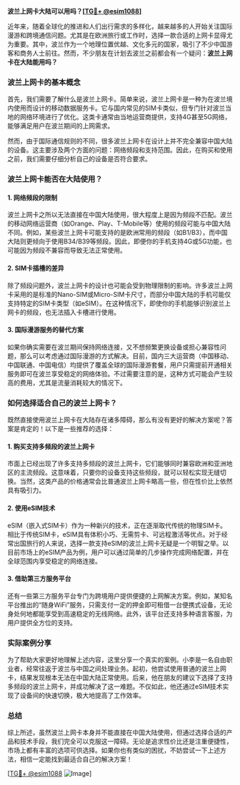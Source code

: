 **波兰上网卡大陆可以用吗？[[TG💪+ @esim1088](https://t.me/s/esim1088)]**

近年来，随着全球化的推进和人们出行需求的多样化，越来越多的人开始关注国际漫游和跨境通信问题。尤其是在欧洲旅行或工作时，选择一款合适的上网卡显得尤为重要。其中，波兰作为一个地理位置优越、文化多元的国家，吸引了不少中国游客和商务人士前往。然而，不少朋友在计划去波兰之前都会有一个疑问：**波兰上网卡在大陆能用吗？**

### 波兰上网卡的基本概念

首先，我们需要了解什么是波兰上网卡。简单来说，波兰上网卡是一种为在波兰境内使用而设计的移动数据服务卡。它与国内常见的SIM卡类似，但专门针对波兰当地的网络环境进行了优化。这类卡通常由当地运营商提供，支持4G甚至5G网络，能够满足用户在波兰期间的上网需求。

然而，由于国际通信规则的不同，很多波兰上网卡在设计上并不完全兼容中国大陆的设备。这主要涉及两个方面的问题：网络频段和支持范围。因此，在购买和使用之前，我们需要仔细分析自己的设备是否符合要求。

### 波兰上网卡能否在大陆使用？

#### 1. 网络频段的限制

波兰上网卡之所以无法直接在中国大陆使用，很大程度上是因为频段不匹配。波兰的移动网络运营商（如Orange、Play、T-Mobile等）使用的频段可能与中国大陆不同。例如，某些波兰上网卡可能支持的是欧洲常用的频段（如B1/B3），而中国大陆则更倾向于使用B34/B39等频段。因此，即便你的手机支持4G或5G功能，也可能因为频段不兼容而导致无法正常使用。

#### 2. SIM卡插槽的差异

除了频段问题外，波兰上网卡的设计也可能会受到物理限制的影响。许多波兰上网卡采用的是标准的Nano-SIM或Micro-SIM卡尺寸，而部分中国大陆的手机可能仅支持特定的SIM卡类型（如eSIM）。在这种情况下，即使你的手机能够识别波兰上网卡的频段，也无法插入卡槽进行使用。

#### 3. 国际漫游服务的替代方案

如果你确实需要在波兰期间保持网络连接，又不想频繁更换设备或担心兼容性问题，那么可以考虑通过国际漫游的方式解决。目前，国内三大运营商（中国移动、中国联通、中国电信）均提供了覆盖全球的国际漫游套餐，用户只需提前开通相关服务即可在波兰享受稳定的网络体验。不过需要注意的是，这种方式可能会产生较高的费用，尤其是流量消耗较大的情况下。

### 如何选择适合自己的波兰上网卡？

既然直接使用波兰上网卡在大陆存在诸多障碍，那么有没有更好的解决方案呢？答案是肯定的！以下是一些推荐的选择：

#### 1. 购买支持多频段的波兰上网卡

市面上已经出现了许多支持多频段的波兰上网卡，它们能够同时兼容欧洲和亚洲地区的主流频段。这意味着，只要你的设备支持这些频段，就可以轻松实现无缝切换。当然，这类产品的价格通常会比普通波兰上网卡略高一些，但在性价比上依然具有吸引力。

#### 2. 使用eSIM技术

eSIM（嵌入式SIM卡）作为一种新兴的技术，正在逐渐取代传统的物理SIM卡。相比于传统SIM卡，eSIM具有体积小巧、无需剪卡、可远程激活等优点。对于经常出国旅行的人来说，选择一款支持eSIM的波兰上网卡无疑是一个明智之举。以目前市场上的eSIM产品为例，用户可以通过简单的几步操作完成网络配置，并在全球范围内享受稳定的网络连接。

#### 3. 借助第三方服务平台

还有一些第三方服务平台专门为跨境用户提供便捷的上网解决方案。例如，某知名平台推出的“随身WiFi”服务，只需支付一定的押金即可租借一台便携式设备，无论身处何地都能享受到高速稳定的无线网络。此外，该平台还支持多种语言客服，为用户提供全方位的支持。

### 实际案例分享

为了帮助大家更好地理解上述内容，这里分享一个真实的案例。小李是一名自由职业者，经常往返于波兰与中国之间处理业务。起初，他尝试使用普通的波兰上网卡，结果发现根本无法在中国大陆正常使用。后来，他在朋友的建议下选择了支持多频段的波兰上网卡，并成功解决了这一难题。不仅如此，他还通过eSIM技术实现了设备间的快速切换，极大地提高了工作效率。

### 总结

综上所述，虽然波兰上网卡本身并不能直接在中国大陆使用，但通过选择合适的产品和技术手段，我们完全可以克服这一障碍。无论是追求性价比还是注重便捷性，市场上都有丰富的选项可供选择。如果你也有类似的困扰，不妨尝试一下上述方法，相信一定能找到最适合自己的解决方案！

[[TG💪+ @esim1088](https://t.me/s/esim1088) ![Image](https://i.postimg.cc/4NQfJmqS/Snipaste-2025-05-13-00-14-12.png)]